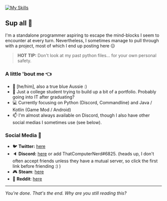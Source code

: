 [![My Skills](https://skillicons.dev/icons?i=androidstudio,blender,cs,css,discord,git,html,idea,java,kotlin,py,sqlite,vscode)](https://www.youtube.com/watch?v=BKCPCHLCTJU)

## Sup all 👋
I'm a standalone programmer aspiring to escape the mind-blocks I seem to encounter at every turn. Nevertheless, I sometimes manage to pull through with a project, most of which I end up posting here :expressionless:

> **HOT TIP:** Don't look at my past python files... for your own personal safety.

### A little 'bout me :point_left:
- :bust_in_silhouette: [he/him], also a true blue Aussie :)
- :speech_balloon: Just a college student trying to build up a bit of a portfolio. Probably going into IT after graduating?
- :computer: Currently focusing on Python (Discord, Commandline) and Java / Kotlin (Game Mod / Android)
- :mailbox: I'm almost always available on Discord, though I also have other social medias I sometimes use (see below).

### Social Media :calling:
- :bird: **Twitter:** [here](https://twitter.com/SimplyA49204902)
- :speaker: **Discord:** [here](https://discord.gg/VBNjYqe) or add ThatComputerNerd#6825. (heads up, I don't often accept friends unless they have a mutual server, so click the first link before friending :) )
- :video_game: **Steam**: [here](https://steamcommunity.com/id/simply-amazing)
- :shit: **Reddit**: [here](https://www.reddit.com/user/TechnoBob9)

-----

*You're done. That's the end. Why are you still reading this?*
